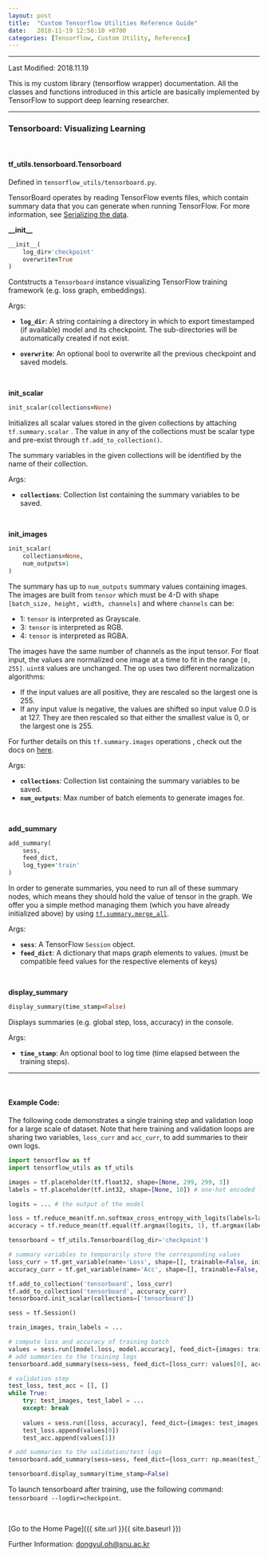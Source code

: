 ```yaml
---
layout: post
title:  "Custom Tensorflow Utilities Reference Guide"
date:   2018-11-19 12:56:10 +0700
categories: [Tensorflow, Custom Utility, Reference]
---
```


---

Last Modified: 2018.11.19

This is my custom library (tensorflow wrapper) documentation. All the classes and functions introduced in this article are basically implemented by TensorFlow to support deep learning researcher.

---

### Tensorboard: Visualizing Learning

<br/>

#### tf_utils.tensorboard.Tensorboard

Defined in `tensorflow_utils/tensorboard.py`.  

TensorBoard operates by reading TensorFlow events files, which contain summary data that you can generate when running TensorFlow. For more information, see [Serializing the data](https://www.tensorflow.org/guide/summaries_and_tensorboard).  

**\_\_init\_\_**

```ruby
__init__(
    log_dir='checkpoint'
    overwrite=True
)
```

Contstructs a `Tensorboard` instance visualizing TensorFlow training framework (e.g. loss graph, embeddings). 

Args:  

- **`log_dir`**: A string containing a directory in which to export timestamped (if available) model and its checkpoint. The sub-directories will be automatically created if not exist.

- **`overwrite`**: An optional bool to overwrite all the previous checkpoint and saved models. 

<br/>

**init_scalar**  

```ruby
init_scalar(collections=None)
```

Initializes all scalar values stored in the given collections by attaching `tf.summary.scalar` .  The value in any of the collections must be scalar type and pre-exist through `tf.add_to_collection()`.  

The summary variables in the given collections will be identified by the name of their collection.  

Args:  

- **`collections`**: Collection list containing the summary variables to be saved. 


<br/>

**init_images**

```ruby
init_scalar(
    collections=None,
    num_outputs=1
)
```

The summary has up to `num_outputs` summary values containing images. The images are built from `tensor` which must be 4-D with shape `[batch_size, height, width, channels]` and where `channels` can be:

- 1: `tensor` is interpreted as Grayscale.
- 3: `tensor` is interpreted as RGB.
- 4: `tensor` is interpreted as RGBA.

The images have the same number of channels as the input tensor. For float input, the values are normalized one image at a time to fit in the range `[0, 255]`. `uint8` values are unchanged. The op uses two different normalization algorithms:

- If the input values are all positive, they are rescaled so the largest one is 255.
- If any input value is negative, the values are shifted so input value 0.0 is at 127. They are then rescaled so that either the smallest value is 0, or the largest one is 255.

For further details on this `tf.summary.images` operations , check out the docs on [here](https://www.tensorflow.org/api_docs/python/tf/summary/image).

Args:  

- **`collections`**: Collection list containing the summary variables to be saved.
- **`num_outputs`**: Max number of batch elements to generate images for. 

<br/>

**add_summary**

```ruby
add_summary(
    sess,
    feed_dict,
    log_type='train'
)
```

In order to generate summaries, you need to run all of these summary nodes, which means they should hold the value of tensor in the graph. We offer you a simple method managing them (which you have already initialized above) by using [`tf.summary.merge_all`](https://www.tensorflow.org/api_docs/python/tf/summary/merge_all). 

Args:  

- **`sess`**: A TensorFlow `Session` object.
- **`feed_dict`**:  A dictionary that maps graph elements to values. (must be compatible feed values for the respective elements of keys)

<br/>

**display_summary**

```ruby
display_summary(time_stamp=False)
```

Displays summaries (e.g. global step, loss, accuracy) in the console.

Args:  

- **`time_stamp`**: An optional bool to log time (time elapsed between the training steps). 

---

<br/>

#### Example Code:

The following code demonstrates a single training step and validation loop for a large scale of dataset. Note that here training and validation loops are sharing two variables, `loss_curr` and `acc_curr`, to add summaries to their own logs.

```python
import tensorflow as tf
import tensorflow_utils as tf_utils

images = tf.placeholder(tf.float32, shape=[None, 299, 299, 3])
labels = tf.placeholder(tf.int32, shape=[None, 10]) # one-hot encoded labels

logits = ... # the output of the model

loss = tf.reduce_mean(tf.nn.softmax_cross_entropy_with_logits(labels=labels, logits=logits))
accuracy = tf.reduce_mean(tf.equal(tf.argmax(logits, 1), tf.argmax(labels, 1)))

tensorboard = tf_utils.Tensorboard(log_dir='checkpoint')

# summary variables to temporarily store the corresponding values
loss_curr = tf.get_variable(name='Loss', shape=[], trainable=False, initializer=tf.zeros_initializer())
accuracy_curr = tf.get_variable(name='Acc', shape=[], trainable=False, initializer=tf.zeros_initializer())

tf.add_to_collection('tensorboard', loss_curr)
tf.add_to_collection('tensorboard', accuracy_curr)
tensorboard.init_scalar(collections=['tensorboard'])

sess = tf.Session()

train_images, train_labels = ...

# compute loss and accuracy of training batch
values = sess.run([model.loss, model.accuracy], feed_dict={images: train_images, labels: train_labels})
# add summaries to the training logs
tensorboard.add_summary(sess=sess, feed_dict=[loss_curr: values[0], acc_curr: values[1]], log_type='train')

# validation step
test_loss, test_acc = [], []
while True:
    try: test_images, test_label = ... 
    except: break
        
    values = sess.run([loss, accuracy], feed_dict={images: test_images, labels: test_labels})
    test_loss.append(values[0])
    test_acc.append(values[1])

# add summaries to the validation/test logs
tensorboard.add_summary(sess=sess, feed_dict={loss_curr: np.mean(test_loss), acc_curr: np.mean(test_acc)}, log_type='test')

tensorboard.display_summary(time_stamp=False)
```

To launch tensorboard after training, use the following command: `tensorboard --logdir=checkpoint`.

<br/>

[Go to the Home Page]({{ site.url }}{{ site.baseurl }})

Further Information: <dongyul.oh@snu.ac.kr>

<br/>

